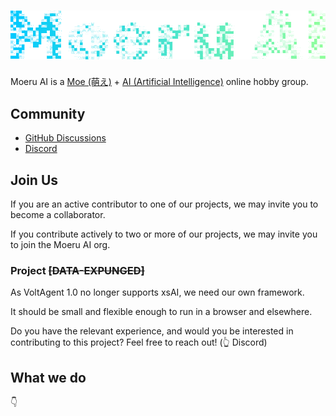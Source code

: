 # ![moeru-ai](https://github.com/moeru-ai/.github/raw/refs/heads/main/moeru-ai.svg)

Moeru AI is a [Moe (萌え)](https://en.wikipedia.org/wiki/Moe_(slang)) + [AI (Artificial Intelligence)](https://en.wikipedia.org/wiki/Artificial_intelligence) online hobby group.

## Community

- [GitHub Discussions](https://github.com/orgs/moeru-ai/discussions)
- [Discord](https://discord.gg/bWYvMag8ge)

## Join Us

If you are an active contributor to one of our projects, we may invite you to become a collaborator.

If you contribute actively to two or more of our projects, we may invite you to join the Moeru AI org.

### Project ~~[DATA-EXPUNGED]~~

As VoltAgent 1.0 no longer supports xsAI, we need our own framework.

It should be small and flexible enough to run in a browser and elsewhere.

Do you have the relevant experience, and would you be interested in contributing to this project? Feel free to reach out! (👆 Discord)

## What we do

👇
